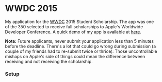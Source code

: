 # WWDC 2015
My application for the [WWDC](https://developer.apple.com/wwdc/) 2015 Student Scholarship. The app was one of the 350 selected to receive full scholarships to Apple's Worldwide Developer Conference. A quick demo of my app is available at [here](https://www.youtube.com/watch?v=ryTamhlDfEU).

__Note:__ Future applicants, never submit your application less than 5 minutes before the deadline. There's a lot that could go wrong during submission (a couple of my friends had to re-submit twice or thrice): Those uncontrollable mishaps on Apple's side of things could mean the difference between receiving and not receiving the scholarship.


### Setup
